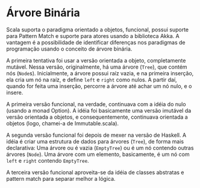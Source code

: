 # Árvore Binária

Scala suporta o paradigma orientado a objetos, funcional, possui suporte para Pattern Match e suporte para atores usando a biblioteca Akka. A vantagem é a possibilidade de identificar diferenças nos paradigmas de programação usando o conceito de árvore binária.

A primeira tentativa foi usar a versão orientada a objeto, completamente mutável. Nessa versão, originalmente, há uma árvore (`Tree`), que contém nós (`Node`s). Inicialmente, a árvore possui raíz vazia, e na primeira inserção, ela cria um nó na raíz, e define `left` e `right` como nulos. A partir daí, quando for feita uma inserção, percorre a árvore até achar um nó nulo, e o insere.

A primeira versão funcional, na verdade, continuava com a idéia do nulo (usando a monad Option). A idéia foi basicamente uma versão imutável da versão orientada a objetos, e consequentemente, continuava orientada a objetos (logo, chamei-a de Immutable.scala).

A segunda versão funcional foi depois de mexer na versão de Haskell. A idéia é criar uma estrutura de dados para árvores (`Tree`), de forma mais declarativa: Uma árvore ou é vazia (`EmptyTree`) ou é um nó contendo outras árvores (`Node`). Uma árvore com um elemento, basicamente, é um nó com `left` e `right` contendo `EmptyTree`.

A terceira versão funcional aproveita-se da idéia de classes abstratas e pattern match para separar melhor a lógica.
